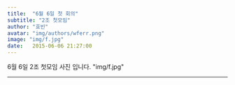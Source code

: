 ```yaml
---
title:  "6월 6일 첫 회의"
subtitle: "2조 첫모임"
author: "효빈"
avatar: "img/authors/wferr.png"
image: "img/f.jpg"
date:   2015-06-06 21:27:00
---
```

6월 6일 2조 첫모임 사진 입니다.
"img/f.jpg"

-----

